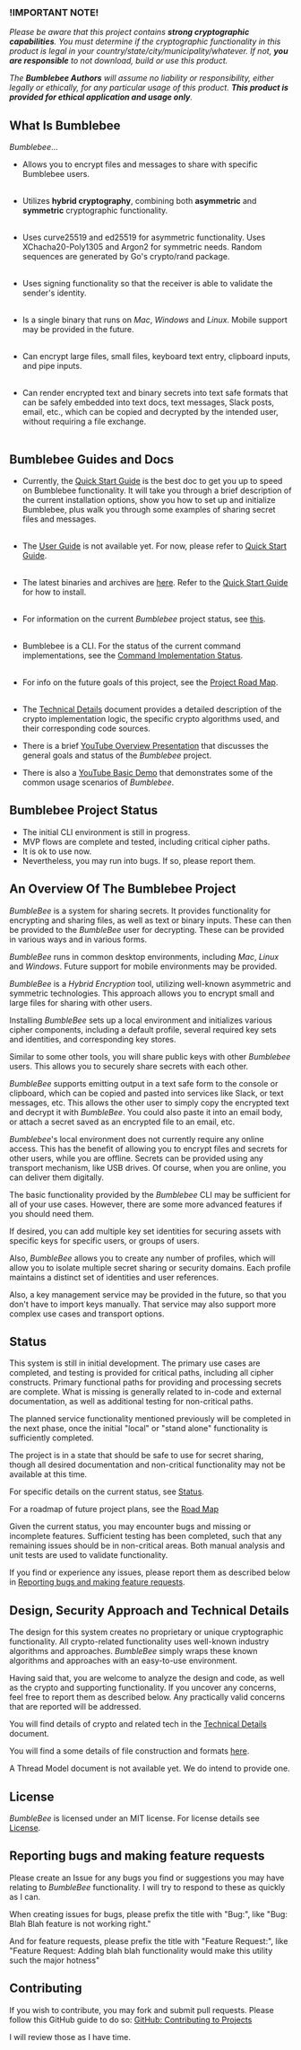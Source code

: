 ### **!IMPORTANT NOTE!**
_Please be aware that this project contains **strong cryptographic capabilities**.
You must determine if the cryptographic functionality in this product is legal in your 
country/state/city/municipality/whatever.  If not, **you are responsible** to not download, 
build or use this product._  

_The **Bumblebee Authors** will assume no liability or responsibility, either legally or
ethically, for any particular usage of this product.  **This product is provided for
ethical application and usage only**._

## What Is Bumblebee
_Bumblebee_...<br>

- Allows you to encrypt files and messages to share with specific Bumblebee users.<br><br>

- Utilizes **hybrid cryptography**, combining both **asymmetric** and **symmetric**
cryptographic functionality.<br><br>

- Uses curve25519 and ed25519 for asymmetric functionality. Uses XChacha20-Poly1305 and Argon2
for symmetric needs. Random sequences are generated by Go's crypto/rand package.<br><br>

- Uses signing functionality so that the receiver is able to validate the sender's identity.<br><br>

- Is a single binary that runs on _Mac_, _Windows_ and _Linux_.  Mobile support may be provided in
the future.<br><br>

- Can encrypt large files, small files, keyboard text entry, clipboard inputs, and pipe inputs.<br><br>

- Can render encrypted text and binary secrets into text safe formats that can be safely embedded into 
text docs, text messages, Slack posts, email, etc., which can be copied and decrypted by the intended user,
without requiring a file exchange.<br><br>

## Bumblebee Guides and Docs

- Currently, the [Quick Start Guide](BUMBLEBEE_QUICK_START.md) is the best doc to get you up to speed
on Bumblebee functionality. It will take you through a brief description of the current
installation options, show you how to set up and initialize Bumblebee, plus walk you through some
examples of sharing secret files and messages.<br><br>

- The [User Guide](USER_GUIDE.md) is not available yet.  For now, please refer to
[Quick Start Guide](BUMBLEBEE_QUICK_START.md).<br><br>

- The latest binaries and archives are [here](https://github.com/thoughtrealm/bumblebee/releases/latest).
Refer to the [Quick Start Guide](BUMBLEBEE_QUICK_START.md) for how to install.<br><br>

- For information on the current _Bumblebee_ project status, see [this](STATUS.md).<br><br>

- Bumblebee is a CLI.  For the status of the current command implementations, see the
[Command Implementation Status](COMMAND_DEFINITIONS.md).<br><br>

- For info on the future goals of this project, see the [Project Road Map](ROAD_MAP.md).<br><br>

- The [Technical Details](TECHNICAL_DETAILS.md) document provides a detailed description of the 
crypto implementation logic, the specific crypto algorithms used, and their corresponding code sources.

- There is a brief [YouTube Overview Presentation](https://youtu.be/d8Ay6VDspAk) that discusses the general goals and status of
the _Bumblebee_ project.

- There is also a [YouTube Basic Demo](https://youtu.be/9ceIijof4eI) that demonstrates some of the common usage scenarios of _Bumblebee_.

## Bumblebee Project Status
- The initial CLI environment is still in progress.
- MVP flows are complete and tested, including critical cipher paths.
- It is ok to use now.
- Nevertheless, you may run into bugs. If so, please report them.

## An Overview Of The Bumblebee Project
_BumbleBee_ is a system for sharing secrets.
It provides functionality for encrypting and sharing files, as well as text or binary inputs. 
These can then be provided to the _BumbleBee_ user for decrypting.  These can be provided in
various ways and in various forms.

_BumbleBee_ runs in common desktop environments, including _Mac_, _Linux_ and _Windows_.
Future support for mobile environments may be provided.

_BumbleBee_ is a _Hybrid Encryption_ tool, utilizing well-known asymmetric and symmetric technologies. 
This approach allows you to encrypt small and large files for sharing with other users.

Installing _BumbleBee_ sets up a local environment and initializes various cipher components,
including a default profile, several required key sets and identities, and corresponding key stores.

Similar to some other tools, you will share public keys with other _Bumblebee_ users.
This allows you to securely share secrets with each other.

_BumbleBee_ supports emitting output in a text safe form to the console or clipboard, which can
be copied and pasted into services like Slack, or text messages, etc.
This allows the other user to simply copy the encrypted text and decrypt it with _BumbleBee_.
You could also paste it into an email body, or attach a secret saved as an encrypted file to an email, etc.

_Bumblebee_'s local environment does not currently require any online access.
This has the benefit of allowing you to encrypt files and secrets for other users, while you are
offline.  Secrets can be provided using any transport mechanism, like USB drives.
Of course, when you are online, you can deliver them digitally.

The basic functionality provided by the _Bumblebee_ CLI may be sufficient for all of your use cases.
However, there are some more advanced features if you should need them.

If desired, you can add multiple key set identities for securing assets with specific keys
for specific users, or groups of users.

Also, _BumbleBee_ allows you to create any number of profiles, which will allow you to 
isolate multiple secret sharing or security domains. Each profile maintains a distinct set of identities and
user references.  

Also, a key management service may be provided in the future, so that you don't have to import
keys manually.  That service may also support more complex use cases and transport options.

## Status
This system is still in initial development. The primary use cases are completed, and
testing is provided for critical paths, including all cipher constructs. Primary functional paths
for providing and processing secrets are complete.  What is missing is generally related to
in-code and external documentation, as well as additional testing for non-critical paths.

The planned service functionality mentioned previously will be completed in the next phase, 
once the initial "local" or "stand alone" functionality is sufficiently completed.

The project is in a state that should be safe to use for secret sharing, though all 
desired documentation and non-critical functionality may not be available at this time. 

For specific details on the current status, see [Status](STATUS.md).

For a roadmap of future project plans, see the [Road Map](ROAD_MAP.md)

Given the current status, you may encounter bugs and missing or incomplete features.
Sufficient testing has been completed, such that any remaining issues should be in non-critical areas.
Both manual analysis and unit tests are used to validate functionality.

If you find or experience any issues, please report them as described below in 
[Reporting bugs and making feature requests](#Reporting_bugs_and_making_feature_requests).

## Design, Security Approach and Technical Details
The design for this system creates no proprietary or unique cryptographic functionality.
All crypto-related functionality uses well-known industry algorithms and approaches.
_BumbleBee_ simply wraps these known algorithms and approaches with an easy-to-use environment. 

Having said that, you are welcome to analyze the design and code, as well as the crypto and 
supporting functionality.  If you uncover any concerns, feel free to report them as described 
below.  Any practically valid concerns that are reported will be addressed. 

You will find details of crypto and related tech in the [Technical Details](TECHNICAL_DETAILS.md) document.

You will find a some details of file construction and formats [here](docs/StreamCompositionOfBundles.pdf).

A Thread Model document is not available yet.  We do intend to provide one.

## License
_BumbleBee_ is licensed under an MIT license.  For license details see [License](LICENSE).

## Reporting bugs and making feature requests
Please create an Issue for any bugs you find or suggestions you may have relating to
_BumbleBee_ functionality. I will try to respond to these as quickly as I can.

When creating issues for bugs, please prefix the title with "Bug:", like "Bug: Blah Blah feature is not working right."

And for feature requests, please prefix the title with "Feature Request:", like "Feature Request: Adding blah blah functionality would make this utility such the major hotness"

## Contributing
If you wish to contribute, you may fork and submit pull requests. 
Please follow this GitHub guide to do so: 
[GitHub: Contributing to Projects](https://docs.github.com/en/get-started/quickstart/contributing-to-projects) 

I will review those as I have time.